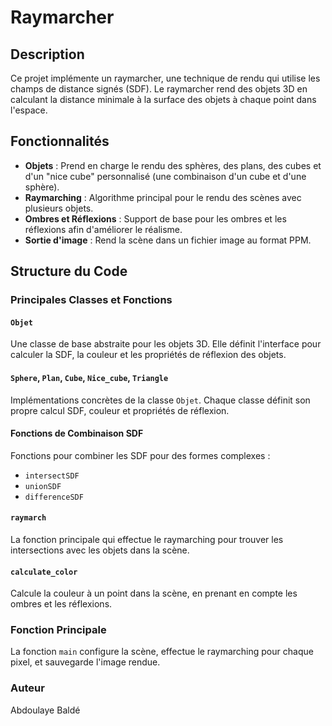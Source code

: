 # Raymarcher

## Description

Ce projet implémente un raymarcher, une technique de rendu qui utilise les champs de distance signés (SDF). Le raymarcher rend des objets 3D en calculant la distance minimale à la surface des objets à chaque point dans l'espace.

## Fonctionnalités

- **Objets** : Prend en charge le rendu des sphères, des plans, des cubes et d'un "nice cube" personnalisé (une combinaison d'un cube et d'une sphère).
- **Raymarching** : Algorithme principal pour le rendu des scènes avec plusieurs objets.
- **Ombres et Réflexions** : Support de base pour les ombres et les réflexions afin d'améliorer le réalisme.
- **Sortie d'image** : Rend la scène dans un fichier image au format PPM.

## Structure du Code

### Principales Classes et Fonctions

#### `Objet`
Une classe de base abstraite pour les objets 3D. Elle définit l'interface pour calculer la SDF, la couleur et les propriétés de réflexion des objets.

#### `Sphere`, `Plan`, `Cube`, `Nice_cube`, `Triangle`
Implémentations concrètes de la classe `Objet`. Chaque classe définit son propre calcul SDF, couleur et propriétés de réflexion.

#### Fonctions de Combinaison SDF
Fonctions pour combiner les SDF pour des formes complexes :
- `intersectSDF`
- `unionSDF`
- `differenceSDF`

#### `raymarch`
La fonction principale qui effectue le raymarching pour trouver les intersections avec les objets dans la scène.

#### `calculate_color`
Calcule la couleur à un point dans la scène, en prenant en compte les ombres et les réflexions.

### Fonction Principale

La fonction `main` configure la scène, effectue le raymarching pour chaque pixel, et sauvegarde l'image rendue.

### Auteur
Abdoulaye Baldé
